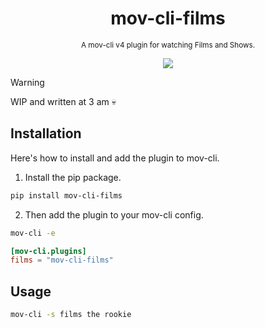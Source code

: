 <div align="center">

  # mov-cli-films 
  <sub>A mov-cli v4 plugin for watching Films and Shows.</sub>

  <img src="https://github.com/mov-cli/mov-cli-vadapav/assets/132799819/6406133d-f840-424b-a1c9-04599fadb0a7">

</div>

> [!Warning]
> WIP and written at 3 am 💀

## Installation
Here's how to install and add the plugin to mov-cli.

1. Install the pip package.
```sh
pip install mov-cli-films 
```
2. Then add the plugin to your mov-cli config.
```sh
mov-cli -e
```
```toml
[mov-cli.plugins]
films = "mov-cli-films"
```

## Usage
```sh
mov-cli -s films the rookie
```
